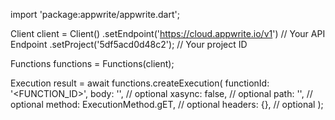 import 'package:appwrite/appwrite.dart';

Client client = Client()
    .setEndpoint('https://cloud.appwrite.io/v1') // Your API Endpoint
    .setProject('5df5acd0d48c2'); // Your project ID

Functions functions = Functions(client);

Execution result = await functions.createExecution(
    functionId: '<FUNCTION_ID>',
    body: '<BODY>', // optional
    xasync: false, // optional
    path: '<PATH>', // optional
    method: ExecutionMethod.gET, // optional
    headers: {}, // optional
);
